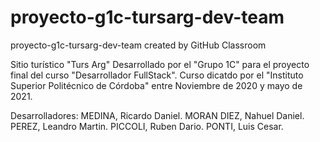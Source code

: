 # proyecto-g1c-tursarg-dev-team
proyecto-g1c-tursarg-dev-team created by GitHub Classroom

Sitio turístico "Turs Arg"
Desarrollado por el "Grupo 1C" para el proyecto final del curso "Desarrollador FullStack".
Curso dicatdo por el "Instituto Superior Politécnico de Córdoba" entre Noviembre de 2020 y mayo de 2021.

Desarrolladores:
MEDINA, Ricardo Daniel.
MORAN DIEZ, Nahuel Daniel.
PEREZ, Leandro Martin.
PICCOLI, Ruben Dario.
PONTI, Luis Cesar.
